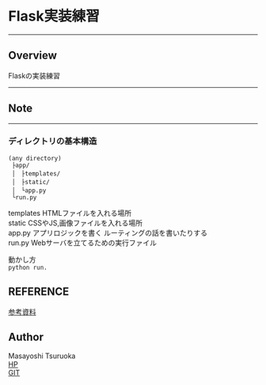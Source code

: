 # Flask実装練習
***
## Overview  
Flaskの実装練習  
***  
## Note
***  
### ディレクトリの基本構造
```
(any directory)
 ├app/
 │　├templates/
 │　├static/
 │　└app.py
 └run.py
 ```

templates HTMLファイルを入れる場所  
static CSSやJS,画像ファイルを入れる場所  
app.py アプリロジックを書く ルーティングの話を書いたりする  
run.py Webサーバを立てるための実行ファイル  

動かし方  
`python run.`  



## REFERENCE  
[参考資料](https://qiita.com/kiyokiyo_kzsby/items/0184973e9de0ea9011ed)

## Author
Masayoshi Tsuruoka  
[HP](https://www.ht.sfc.keio.ac.jp/~massaman/)  
[GIT](https://github.com/Masayo4)   
